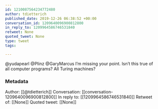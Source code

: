 ```yaml
---
id: 1210087564234772480
author: tdietterich
published_date: 2019-12-26 06:38:52 +00:00
conversation_id: 1209640096900812800
in_reply_to: 1209964586746531840
retweet: None
quoted_tweet: None
type: tweet
tags:

---
```


@yudapearl @Plinz @GaryMarcus I’m missing your point. Isn’t this true of all computer programs? All Turing machines?

### Metadata

Author: [[@tdietterich]]
Conversation: [[conversation-1209640096900812800]]
In reply to: [[1209964586746531840]]
Retweet of: [[None]]
Quoted tweet: [[None]]
